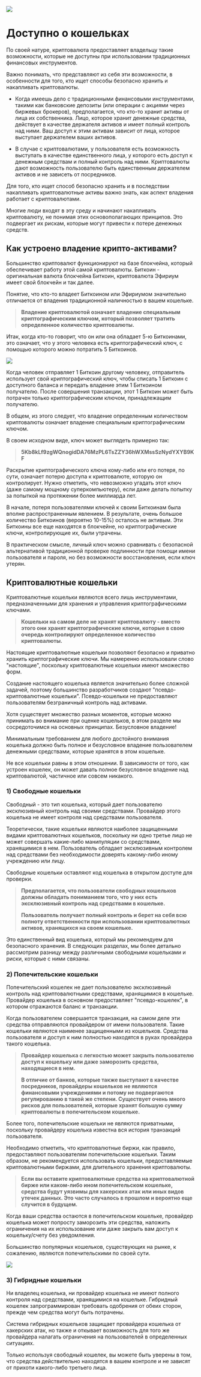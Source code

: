 ![](../images/02-main-l.png)

# Доступно о кошельках

По своей натуре, криптовалюта предоставляет владельцу такие возможности, которые не доступны при использовании традиционных финансовых инструментов.

Важно понимать, что представляют из себя эти возможности, в особенности для того, кто ищет способы безопасно хранить и накапливать криптовалюты.

- Когда имеешь дело с традиционными финансовыми инструментами, такими как банковские депозиты (или операции с акциями через биржевых брокеров), предполагается, что кто-то хранит активы от лица их собственника. Лицо, которое хранит денежные средства, действует в качестве держателя активов и имеет полный контроль над ними. Ваш доступ к этим активам зависит от лица, которое выступает держателем ваших активов.

- В случае с криптовалютами, у пользователя есть возможность выступать в качестве единственного лица, у которого есть доступ к денежным средствам и полный контроль над ними.  Криптовалюты дают возможность пользователю быть единственным держателем активов и не зависеть от посредников.

Для того, кто ищет способ безопасно хранить и в последствии накапливать криптовалютные активы важно знать, как аспект владения работает с криптовалютами.

Многие люди входят в эту среду и начинают накапливать криптовалюту, не понимая этих основополагающих принципов. Это подвергает их рискам, которые могут привести к потере денежных средств.

## Как устроено владение крипто-активами?

Большинство криптовалют функционируют на базе блокчейна, который обеспечивает работу этой самой криптовалюты. Биткоин - оригинальная валюта блокчейна Биткоин, криптовалюта Эфириум имеет свой блокчейн и так далее.

Понятие, что кто-то владеет Биткоином или Эфириумом значительно отличается от владения традиционной наличностью в вашем кошельке.

>**Владение криптовалютой означает владение специальным криптографическим ключом, который позволяет тратить определенное количество криптовалюты.**

Итак, когда кто-то говорит, что он или она обладает 5-ю Биткоинами, это означает, что у этого человека есть криптографический ключ, с помощью которого можно потратить 5 Биткоинов.

![](../images/02-02-l.png)

Когда человек отправляет 1 Биткоин другому человеку, отправитель использует свой криптографический ключ, чтобы списать 1 Биткоин с доступного баланса и передать владение этим 1 Биткоином получателю. После совершения транзакции, этот 1 Биткоин может быть потрачен только криптографическим ключом, принадлежащим получателю.

В общем, из этого следует, что владение определенным количеством криптовалюты означает владение специальным криптографическим ключом.

В своем исходном виде, ключ может выглядеть примерно так:

>**5Kb8kLf9zgWQnogidDA76MzPL6TsZZY36hWXMssSzNydYXYB9KF**

Раскрытие криптографического ключа кому-либо или его потеря, по сути, означает потерю доступа к криптовалюте, которую он контролирует.  Нужно отметить, что невозможно угадать этот ключ (даже самому мощному суперкомпьютеру), если даже делать попытку за попыткой на протяжении более миллиарда лет.

В начале, потеря пользователями ключей к своим Биткоинам была вполне распространенным явлением. В результате, очень большое количество Биткоинов (вероятно 10-15%) осталось не активым. Эти Биткоины все еще находятся в блокчейне, но криптографические ключи, контролирующие их, были утрачены.

В практическом смысле, личный ключ можно сравнивать с безопасной альтернативой традиционной проверке подлинности при помощи имени пользователя и пароля, но без возможности восстановления, если ключ утерян.

## Криптовалютные кошельки

Криптовалютные кошельки являются всего лишь инструментами, предназначенными для хранения и управления криптографическими ключами.

>**Кошельки на самом деле не хранят криптовалюту - вместо этого они хранят криптографические ключи, которые в свою очередь контролируют определенное количество криптовалюты.**

Настоящие криптовалютные кошельки позволяют безопасно и приватно хранить криптографические ключи. Мы намеренно использовали слово "настоящие", поскольку криптовалютные кошельки имеют множество форм.

Создание настоящего кошелька является значительно более сложной задачей, поэтому большинство разработчиков создают "псевдо-криптовалютные кошельки". Псевдо-кошельки не предоставляют пользователям безграничный контроль над активами.

Хотя существует множество разных моментов, которые можно принимать во внимание при оценке кошельков, в этом разделе мы сосредоточимся на основных принципах. Безусловное владение!

Минимальным требованием для любого достойного внимания кошелька должно быть полное и безусловное владение пользователем денежными средствами, которые хранятся в этом кошельке. 

Не все кошельки равны в этом отношении. В зависимости от того, как устроен кошелек, он может давать полное безусловное владение над криптовалютой, частичное или совсем никакого. 

### 1) Свободные кошельки

Свободный - это тип кошелька, который дает пользователю эксклюзивный контроль над своими средствами. Провайдер этого кошелька не имеет контроля над средствами пользователя.

Теоретически, такие кошельки являются наиболее защищенными видами криптовалютных кошельков, поскольку ни одно третье лицо не может совершать какие-либо манипуляции со средствами, хранящимися в нем. Пользователь обладает эксклюзивным контролем над средствами без необходимости доверять какому-либо иному учреждению или лицу.

Свободные кошельки оставляют код кошелька в открытом доступе для проверки.

>**Предполагается, что пользователи свободных кошельков должны обладать пониманием того, что у них есть эксклюзивный контроль над средствами в кошельке.**
>
>**Пользователь получает полный контроль и берет на себя всю полноту ответственности при использовании криптовалютных активов, хранящихся на своем кошельке.**

Это единственный вид кошелька, который мы рекомендуем для безопасного хранения. В следующих разделах, мы более детально рассмотрим разницу между различными свободными кошельками и риски, которые с ними связаны.

### 2) Попечительские кошельки

Попечительский кошелек не дает пользователю эксклюзивный контроль над криптовалютными средствами, хранящимися в кошельке. Провайдер кошелька в основном предоставляет "псевдо-кошелек", в котором отражаются баланс и транзакции.

Когда пользователем совершается транзакция, на самом деле эти средства отправляются провайдером от имени пользователя. Такие кошельки являются наименее защищенными из кошельков. Средства пользователя и доступ к ним полностью находятся в руках провайдера такого кошелька.

>**Провайдер кошелька с легкостью может закрыть пользователю доступ к кошельку или даже заморозить средства, находящиеся в нем.**
> 
>**В отличие от банков, которые также выступают в качестве посредников, провайдеры кошельков не являются финансовыми учреждениями и потому не подвергаются регулированию в такой же степени. Существует очень много рисков для пользователей, которые хранят большую сумму криптовалюты в попечительском кошельке.**

Более того, попечительские кошельки не являются приватными, поскольку провайдеру кошелька известна вся история транзакций пользователя.

Необходимо отметить, что криптовалютные биржи, как правило, предоставляют пользователям попечительские кошельки. Таким образом, не рекомендуется использовать кошельки, предоставляемые криптовалютными биржами, для длительного хранения криптовалюты. 

>**Если вы оставите криптовалютные средства на криптовалютной бирже или каком-либо ином попечительском кошельке, средства будут уязвимы для хакерских атак или иных видов утечек данных. Это часто случалось в прошлом и вероятно еще случится в будущем.**

Когда ваши средства остаются в попечительском кошельке, провайдер кошелька может попросту заморозить эти средства, наложить ограничения на их использование или даже закрыть вам доступ к кошельку/счету без уведомления.

Большинство популярных кошельков, существующих на рынке, к сожалению, являются попечительскими по своей сути.

![](../images/02-03-l.png)

### 3) Гибридные кошельки

Ни владелец кошелька, ни провайдер кошелька не имеют полного контроля над средствами, хранящимися на кошельке. Гибридный кошелек запрограммирован требовать одобрения от обеих сторон, прежде чем средства могут быть потрачены.

Система гибридных кошельков защищает провайдера кошелька от хакерских атак, но также и откывает возможность для того же провайдера налагать ограничения на пользователей в определенных ситуациях.

Только используя свободный кошелек, вы можете быть уверены в том, что средства действительно находятся в вашем контроле и не зависят от прихоти какого-либо третьего лица.